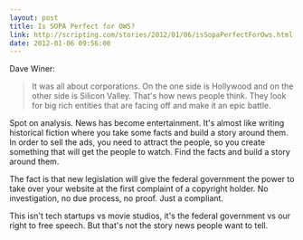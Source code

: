 ```yaml
---
layout: post
title: Is SOPA Perfect for OWS?
link: http://scripting.com/stories/2012/01/06/isSopaPerfectForOws.html
date: 2012-01-06 09:56:00
---
```


Dave Winer:
> It was all about corporations. On the one side is Hollywood and on the
> other side is Silicon Valley. That's how news people think. They look
> for big rich entities that are facing off and make it an epic battle.

Spot on analysis. News has become entertainment. It's almost like
writing historical fiction where you take some facts and build a story
around them. In order to sell the ads, you need to attract the people,
so you create something that will get the people to watch. Find the
facts and build a story around them.

The fact is that new legislation will give the federal government the
power to take over your website at the first complaint of a copyright
holder. No investigation, no due process, no proof. Just a compliant.

This isn't tech startups vs movie studios, it's the federal government
vs our right to free speech. But that's not the story news people want
to tell.
